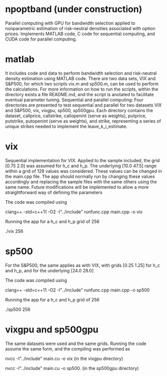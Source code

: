 # npoptband (under construction)

Parallel computing with GPU for bandwidth selection applied to nonparametric estimation of risk-neutral densities associated with option prices.
Implements MATLAB code, C code for sequential computing, and CUDA code for parallel computing.

# matlab

It includes code and data to perform bandwidth selection and risk-neutral density estimation using MATLAB code. There are two data sets, VIX and S&P500, for which two scripts vix.m and sp500.m, can be used to perform the calculations. For more information on how to run the scripts, within the directory exists a file README.md, and the script is anotated to facilitate eventual parameter tuning.
Sequential and parallel computing: Four directories are presented to test sequential and parallel for two datasets VIX and S&P500, vix, vixgpu, sp500, sp500gpu. Each directory contains the dataset, callprice, callstrike, callopenint (serve as weights), putprice, putstrike, putopenint (serve as weights), and strike, representing a series of unique strikes needed to implement the leave_k_i_estimate.

# vix

Sequential implementation for VIX. Applied to the sample included, the grid [0.75 2.0] was assumed for h_c and h_p. The underlying [10.0 47.5] range within a grid of 128 values was considered. These values can be changed in the main.cpp file. The app should normally run by changing these values accordingly and replacing the sample files with the same others using the same name. Future modifications will be implemented to allow a more straightforward way of defining the parameters

The code was compiled using

clang++ -std=c++11 -O2 -I"../include" runfunc.cpp main.cpp -o vix

Running the app for a h_c and h_p grid of 256

./vix 256

# sp500

For the S&P500, the same applies as with VIX, with grids [0.25 1.25] for h_c and h_p, and for the underlying [24.0 28.0]

The code was compiled using

clang++ -std=c++11 -O2 -I"../include" runfunc.cpp main.cpp -o sp500

Running the app for a h_c and h_p grid of 256

./sp500 256

# vixgpu and sp500gpu

The same datasets were used and the same grids. Running the code assume the same form, and the compiling was
performed as

nvcc -I"../include" main.cu -o vix          (in the vixgpu directory)

nvcc -I"../include" main.cu -o sp500.       (in the sp500gpu directory)


